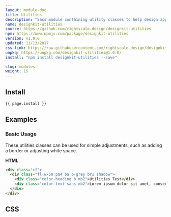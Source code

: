 ```yaml
---
layout: module-doc
title: Utilities
description: "Sass module containing utility classes to help design apps"
name: designkit-utilities
source: https://github.com/rightscale-design/designkit-utilities
npm: https://www.npmjs.com/package/designkit-utilities
version: v1.0.0
updated: 11/13/2017
css-link: https://raw.githubusercontent.com/rightscale-design/designkit-utilities/master/dist/designkit-utilities.css
unpkq: https://unpkg.com/designkit-utilities@1.0.0/
install: "npm install designkit-utilities --save"

slug: modules
weight: 15
---
```


## Install

```bash
{{ page.install }}
```

## Examples

### Basic Usage

These utilities classes can be used for simple adjustments, such as adding a border or adjusting white space.

**HTML**

```html
<div class="cf">
  <div class="fl w-50 pa4 ba b-grey br1 shadow">
    <div class="color-heading b mb2">Utilities Test</div>
    <div class="color-text sans mb2">Lorem ipsum dolor sit amet, consectetur adipisicing elit. Repudiandae consectetur velit recusandae vel earum? Esse, nostrum dignissimos corrupti, magni deleniti modi culpa accusamus assumenda consequatur maxime voluptatum iure vitae nemo.</div>
  </div>
</div>
```

## CSS

<div class="snippet">
  <pre id="css_contents" class="highlighter-rouge snippet-css"><code class="css"></code></pre>
</div>
